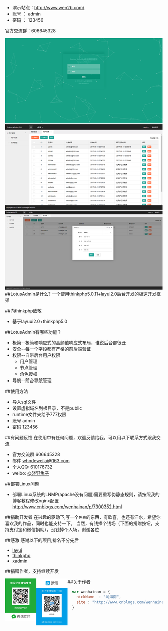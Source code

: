 * 演示站点：http://www.wen2b.com/ 
* 账号 ： admin
* 密码 ： 123456

官方交流群：606645328

![mahua](main3.png)
![mahua](main.png)
![mahua](main2.png)
##LotusAdmin是什么?
一个使用thinkphp5.0.11+layui2.0后台开发的极速开发框架

##向thinkphp致敬
* 基于layuui2.0+thinkphp5.0

##LotusAdmin有哪些功能？
* 极简--极简和响应式的高颜值响应式布局，谁说后台都很丑
* 安全--每一个字段都有严格的前后端验证
* 权限--自带后台用户权限
    *  用户管理
    *  节点管理
    *  角色授权
* 导航--前台导航管理

##使用方法
* 导入sql文件
* 设置虚拟域名到根目录，不是public
* runtime文件夹给予777权限
* 账号 admin
* 密码 123456


##有问题反馈
在使用中有任何问题，欢迎反馈给我，可以用以下联系方式跟我交流

* 官方交流群 606645328
* 邮件 whndeweilai@163.com
* 个人QQ: 610176732
* weibo: [@晓野兔子](http://weibo.com/wenhainan)


##部署Linux问题
 * 部署Linux系统的LNMP(apache没有问题)需要重写伪静态规则，请按照我的博客教程修改nginx配置 http://www.cnblogs.com/wenhainan/p/7300352.html


##捐助开发者
在兴趣的驱动下,写一个`免费`的东西，有欣喜，也还有汗水，希望你喜欢我的作品，同时也能支持一下。
当然，有钱捧个钱场（下面的捐赠按钮，支持支付宝和微信捐助），没钱捧个人场，谢谢各位


##感激
感谢以下的项目,排名不分先后

* [layui](http://www.layui.com/) 
* [thinkphp](http://www.thinkphp.cn/)
* [xadmin](http://x.xuebingsi.com/)

##捐赠作者，支持继续开发

<img src="wechat.jpg" style="float: left" alt="..." width="100px">

<img src="alipay.jpg" style="float: left" alt="..." width="100px">

##关于作者

```javascript
  var wenhainan = {
    nickName  : "闻海南",
    site : "http://www.cnblogs.com/wenhainan/"
  }